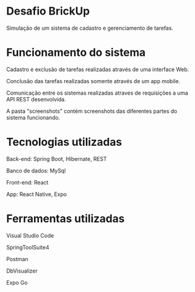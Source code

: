 # Desafio BrickUp

Simulação de um sistema de cadastro e gerenciamento de tarefas.

# Funcionamento do sistema

Cadastro e exclusão de tarefas realizadas através de uma interface Web.

Conclusão das tarefas realizadas somente através de um app mobile.

Comunicação entre os sistemas realizadas atraves de requisições a uma API REST desenvolvida.

A pasta "screenshots" contém screenshots das diferentes partes do sistema funcionando.

# Tecnologias utilizadas

Back-end: Spring Boot, Hibernate, REST

Banco de dados: MySql

Front-end: React

App: React Native, Expo

# Ferramentas utilizadas

Visual Studio Code

SpringToolSuite4

Postman

DbVisualizer

Expo Go

